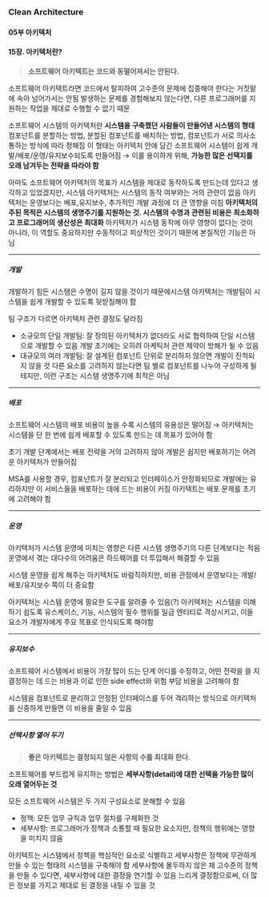 ### Clean Architecture

#### 05부 아키텍처

#### 15장. 아키텍처란?

> **소프트웨어 아키텍트는 코드와 동떨어져서는 안된다.**

소프트웨어 아키텍트라면 코드에서 탈피하여 고수준의 문제에 집중해야 한다는 거짓말에 속아 넘어가서는 안됨
발생하는 문제를 경험해보지 않는다면, 다른 프로그래머를 지원하는 작업을 제대로 수행할 수 없기 때문

소프트웨어 시스템의 아키텍처란 **시스템을 구축했던 사람들이 만들어낸 시스템의 형태**
컴포넌트를 분할하는 방법, 분할된 컴포넌트를 배치하는 방법, 컴포넌트가 서로 의사소통하는 방식에 따라 정해짐
이 형태는 아키텍처 안에 담긴 소프트웨어 시스템이 쉽게 개발/배포/운영/유지보수되도록 만들어짐
→ 이를 용이하게 위해, **가능한 많은 선택지를 오래 남겨두는 전략을 따라야 함**

아마도 소프트웨어 아키텍처의 목표가 시스템을 제대로 동작하도록 만드는데 있다고 생각하고 있었겠지만, 시스템 아키텍처는 시스템의 동작 여부와는 거의 관련이 없음 
아키텍처는 운영보다는 배포,유지보수, 추가적인 개발 과정에 더 큰 영향을 미침
**아키텍처의 주된 목적은 시스템의 생명주기를 지원하는 것. 시스템의 수명과 관련된 비용은 최소화하고 프로그래머의 생산성은 최대화**
아키텍처가 시스템 동작에 아무 영향이 없다는 것이 아니라, 이 역할도 중요하지만 수동적이고 피상적인 것이기 때문에 본질적인 기능은 아님

-----

##### 개발

개발하기 힘든 시스템은 수명이 길지 않을 것이기 때문에시스템 아키텍처는 개발팀이 시스템을 쉽게 개발할 수 있도록 뒷받침해야 함

팀 구조가 다르면 아키텍처 관련 결정도 달라짐

- 소규모의 단일 개발팀: 잘 정의된 아키텍처가 없더라도 서로 협력하여 단일 시스템으로 개발할 수 있음
  개발 초기에는 오히려 아케틱처 관련 제약이 방해가 될 수 있음
- 대규모의 여러 개발팀: 잘 설계된 컴포넌트 단위로 분리하지 않으면 개발이 진척되지 않을 것
  다른 요소를 고려하지 않는다면 팀 별로 컴포넌트를 나누어 구성하게 될 테지만, 이런 구조는 시스템 생명주기에 최적은 아님

-----

##### 배포

소프트웨어 시스템의 배포 비용이 높을 수록 시스템의 유용성은 떨어짐
→ 아키텍처는 시스템을 단 한 번에 쉽게 배포할 수 있도록 만드는 데 목표가 있어야 함

초기 개발 단계에서는 배포 전략을 거의 고려하지 않아 개발은 쉽지만 배포하기는 어려운 아키텍처가 만들어짐

MSA를 사용할 경우, 컴포넌트가 잘 분리되고 인터페이스가 안정화되므로 개발에는 유리하지만 이 서비스들을 배포하는 데에 드는 비용이 커짐
아키텍트는 배포 문제를 초기에 고려해야 함

---

##### 운영

아키텍처가 시스템 운영에 미치는 영향은 다른 시스템 생명주기의 다른 단계보다는 적음
운영에서 겪는 대다수의 어려움은 하드웨어를 더 투입해서 해결할 수 있음

시스템 운영을 쉽게 해주는 아키텍처도 바람직하지만, 비용 관점에서 운영보다는 개발/배포/유지보수 쪽이 더 중요함

아키텍처는 시스템 운영에 필요한 도구를 알려줄 수 있음(?)
아키텍처는 시스템을 이해하기 쉽도록 유스케이스, 기능, 시스템의 필수 행위를 일급 엔티티로 격상시키고, 이들 요소가 개발자에게 주요 목표로 인식되도록 해야함

---

##### 유지보수

소프트웨어 시스템에서 비용이 가장 많이 드는 단계
어디를 수정하고, 어떤 전략을 쓸 지 결정하는 데 드는 비용과 이로 인한 side effect와 위험 부담 비용을 고려해야 함

시스템을 컴포넌트로 분리하고 안정된 인터페이스를 두어 격리하는 방식으로 아키텍처를 신중하게 만들면 이 비용을 줄일 수 있음

----

##### 선택사항 열어 두기

> **좋은 아키텍트는 결정되지 않은 사항의 수를 최대화 한다.**

소프트웨어를 부드럽게 유지하는 방법은 **세부사항(detail)에 대한 선택을 가능한 많이 오래 열어두는 것**

모든 소프트웨어 시스템은 두 가지 구성요소로 분해할 수 있음

- 정책: 모든 업무 규칙과 업무 절차를 구체화한 것
- 세부사항: 프로그래머가 정책과 소통할 때 필요한 요소지만, 정책의 행위에는 영향을 미치지 않음

아키텍트는 시스템에서 정책을 핵심적인 요소로 식별하고 세부사항은 정책에 무관하게 만들 수 있는 형태의 시스템을 구축해야 함
세부사항에 몰두하지 않은 채 고수준의 정책을 만들 수 있다면, 세부사항에 대한 결정을 연기할 수 있음
느리게 결정함으로써, 더 많은 정보를 가지고 제대로 된 결정을 내릴 수 있을 것

